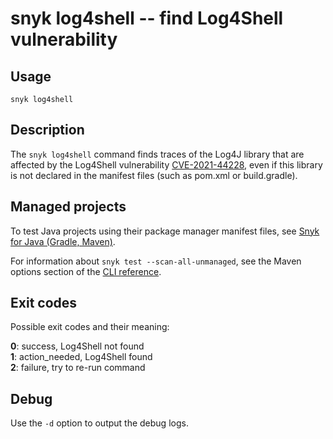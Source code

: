 # snyk log4shell -- find Log4Shell vulnerability

## Usage

`snyk log4shell`

## Description

The `snyk log4shell` command finds traces of the Log4J library that are affected by the Log4Shell vulnerability [CVE-2021-44228](https://security.snyk.io/vuln/SNYK-JAVA-ORGAPACHELOGGINGLOG4J-2314720), even if this library is not declared in the manifest files (such as pom.xml or build.gradle).

## Managed projects

To test Java projects using their package manager manifest files, see [Snyk for Java (Gradle, Maven)](https://docs.snyk.io/products/snyk-open-source/language-and-package-manager-support/snyk-for-java-gradle-maven).

For information about `snyk test --scan-all-unmanaged`, see the Maven options section of the [CLI reference](https://docs.snyk.io/features/snyk-cli/cli-reference).

## Exit codes

Possible exit codes and their meaning:

**0**: success, Log4Shell not found<br />
**1**: action_needed, Log4Shell found<br />
**2**: failure, try to re-run command<br />

## Debug

Use the `-d` option to output the debug logs.
